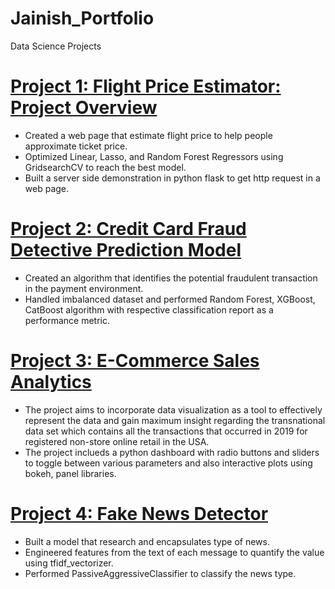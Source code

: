 # Jainish_Portfolio
Data Science Projects

# [Project 1: Flight Price Estimator: Project Overview](https://github.com/Jainish-006/Flight-Ticket-Price-Prediction-Model)
* Created a web page that estimate flight price to help people approximate ticket price.
* Optimized Linear, Lasso, and Random Forest Regressors using GridsearchCV to reach the best model.
* Built a server side demonstration in python flask to get http request in a web page.

# [Project 2: Credit Card Fraud Detective Prediction Model](https://github.com/Jainish-006/Credit-Card-Fraud-Detection-Preditctive-Model)
* Created an algorithm that identifies the potential fraudulent transaction in the payment environment.
* Handled imbalanced dataset and performed Random Forest, XGBoost, CatBoost algorithm with respective classification report as a performance metric.

# [Project 3: E-Commerce Sales Analytics](https://github.com/Jainish-006/E-Commerce-Sales-Analytics)
* The project aims to incorporate data visualization as a tool to effectively represent the data and gain maximum insight regarding the transnational data set which contains all the transactions that occurred in 2019 for registered non-store online retail in the USA.
* The project inclueds a python dashboard with radio buttons and sliders to toggle between various parameters and also interactive plots using bokeh, panel libraries.

# [Project 4: Fake News Detector](https://github.com/Jainish-006/Fake-News-Detector) 
* Built a model that research and encapsulates type of news.
* Engineered features from the text of each message to quantify the value using tfidf_vectorizer.
* Performed PassiveAggressiveClassifier to classify the news type.


